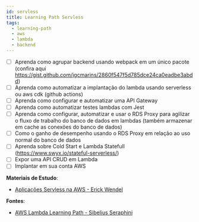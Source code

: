 ```yaml
---
id: servless
title: Learning Path Servless
tags:
  - learning-path
  - aws
  - lambda
  - backend
---
```


- [ ] Aprenda como agrupar backend usando webpack em um único pacote (confira aqui https://gist.github.com/jgcmarins/2860f547f5d785dce24ca0eadbe3abdd)
- [ ] Aprenda como automatizar a implantação do lambda usando serverless ou aws cdk (github actions)
- [ ] Aprenda como configurar e automatizar uma API Gateway
- [ ] Aprenda como automatizar testes lambdas com Jest
- [ ] Aprenda como configurar, automatizar e usar o RDS Proxy para agilizar o fluxo de trabalho do banco de dados em lambdas (também armazenar em cache as conexões do banco de dados)
- [ ] Como o ganho de desempenho usando o RDS Proxy em relação ao uso normal do banco de dados
- [ ] Aprenda sobre Cold Start e Lambda Statefull (https://www.swyx.io/stateful-serverless/)
- [ ] Expor uma API CRUD em Lambda
- [ ] Implantar em sua conta AWS

**Materiais de Estudo**:

- [Aplicações Servless na AWS - Erick Wendel](https://play.ewacademy.com.br/area/vitrine)

**Fontes**:

- [AWS Lambda Learning Path - Sibelius Seraphini](https://sibelius.github.io/zettelkasten/learning-path/learning-path-aws-lambda)
